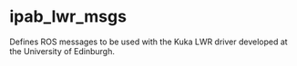 # ipab_lwr_msgs

Defines ROS messages to be used with the Kuka LWR driver developed at the University of Edinburgh.